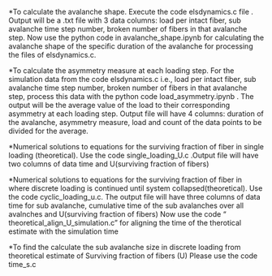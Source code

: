*To calculate the avalanche shape.
Execute the code elsdynamics.c file .
Output will be a .txt file with 3 data columns: load per intact fiber, sub avalanche
time step number, broken number of fibers in that avalanche step.
Now use the python code in avalanche_shape.ipynb for calculating the
avalanche shape of the specific duration of the avalanche for processing the files of
elsdynamics.c.

*To calculate the asymmetry measure at each loading step.
For the simulation data from the code elsdynamics.c i.e., load per intact fiber,
sub avalanche time step number, broken number of fibers in that avalanche step,
process this data with the python code load_asymmetry.ipynb . The output will be the
average value of the load to their corresponding asymmetry at each loading step.
Output file will have 4 columns: duration of the avalanche, asymmetry measure,
load and count of the data points to be divided for the average.

*Numerical solutions to equations for the surviving fraction of fiber in single loading
(theoretical).
Use the code single_loading_U.c .Output file will have two columns of data time
and U(surviving fraction of fibers)

*Numerical solutions to equations for the surviving fraction of fiber in where discrete
loading is continued until system collapsed(theoretical).
Use the code cyclic_loading_u.c. The output file will have three columns of data
time for sub avalanche, cumulative time of the sub avalanches over all avalnches and
U(surviving fraction of fibers)
Now use the code “ theoretical_align_U_simulation.c” for aligning the time of the
therotical estimate with the simulation time

*To find the calculate the sub avalanche size in discrete loading from theoretical
estimate of Surviving fraction of fibers (U)
Please use the code time_s.c

